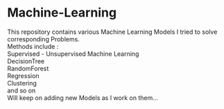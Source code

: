 # Machine-Learning
This repository contains various Machine Learning Models I tried to solve corresponding Problems. <br>
Methods include : <br>
  Supervised - Unsupervised Machine Learning <br>
    DecisionTree <br>
    RandomForest <br>
    Regression <br>
    Clustering <br>
    and so on <br>
Will keep on adding new Models as I work on them...
